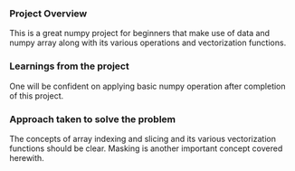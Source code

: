 ### Project Overview

 This is a great numpy project for beginners that make use of data and numpy array along with its various operations and vectorization functions.


### Learnings from the project

 One will be confident on applying basic numpy operation after completion of this project.


### Approach taken to solve the problem

 The concepts of array indexing and slicing and its various vectorization functions should be clear. Masking is another important concept covered herewith.



